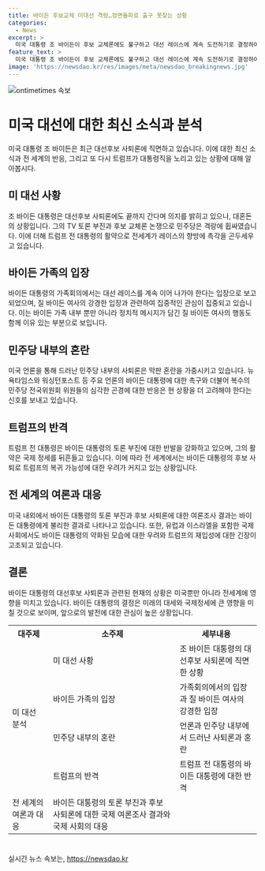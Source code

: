 ```yaml
---
title: 바이든 후보교체 미대선 격랑…정면돌파로 출구 못찾는 상황
categories:
  - News
excerpt: >
  미국 대통령 조 바이든이 후보 교체론에도 불구하고 대선 레이스에 계속 도전하기로 결정하여 민주당 내부가 혼란에 빠져있다. 바이든의 TV토론 부진으로 후보 교체론이 확산되고 있는 가운데, 전 대통령 도널드 트럼프의 세계적 영향력까지 다시 각인시키며 레이스의 향방이 예민한 상황이다. 또한, 바이든 대통령의 가족회의에서도 완주 의지를 피력하며 완주에 올인하는 모습을 보이고 있다. 그러나 바이든 대통령의 결정을 촉구하는 언론과 후원자들, 그리고 세계 각국에서 트럼프 2기 가능성에 대한 우려가 커지고 있다. 외교적 영향력과 국내 지지율 등을 고려하여 바이든 대통령의 결정이 예측되지 않는 상황이다.
feature_text: >
  미국 대통령 조 바이든이 후보 교체론에도 불구하고 대선 레이스에 계속 도전하기로 결정하여 민주당 내부가 혼란에 빠져있다. 바이든의 TV토론 부진으로 후보 교체론이 확산되고 있는 가운데, 전 대통령 도널드 트럼프의 세계적 영향력까지 다시 각인시키며 레이스의 향방이 예민한 상황이다. 또한, 바이든 대통령의 가족회의에서도 완주 의지를 피력하며 완주에 올인하는 모습을 보이고 있다. 그러나 바이든 대통령의 결정을 촉구하는 언론과 후원자들, 그리고 세계 각국에서 트럼프 2기 가능성에 대한 우려가 커지고 있다. 외교적 영향력과 국내 지지율 등을 고려하여 바이든 대통령의 결정이 예측되지 않는 상황이다.
image: 'https://newsdao.kr/res/images/meta/newsdao_breakingnews.jpg'
---
```


<p><img src="https://newsdao.kr/res/images/meta/newsdao_breakingnews.jpg" alt="ontimetimes 속보" /></p>

<h1>미국 대선에 대한 최신 소식과 분석</h1>

<p data-ke-size="size16">미국 대통령 조 바이든은 최근 대선후보 사퇴론에 직면하고 있습니다. 이에 대한 최신 소식과 전 세계의 반응, 그리고 또 다시 트럼프가 대통령직을 노리고 있는 상황에 대해 알아봅시다.</p>

<h2 data-ke-size="size26">미 대선 사황</h2>

<p data-ke-size="size16">조 바이든 대통령은 대선후보 사퇴론에도 끝까지 간다며 의지를 밝히고 있으나, 대혼돈의 상황입니다. 그의 TV 토론 부진과 후보 교체론 논쟁으로 민주당은 격랑에 휩싸였습니다. 이에 더해 트럼프 전 대통령의 활약으로 전세계가 레이스의 향방에 촉각을 곤두세우고 있습니다.</p>

<h2 data-ke-size="size26">바이든 가족의 입장</h2>

<p data-ke-size="size16">바이든 대통령의 가족회의에서는 대선 레이스를 계속 이어 나가야 한다는 입장으로 보고되었으며, 질 바이든 여사의 강경한 입장과 관련하여 집중적인 관심이 집중되고 있습니다. 이는 바이든 가족 내부 뿐만 아니라 정치적 메시지가 담긴 질 바이든 여사의 행동도 함께 이유 있는 부분으로 보입니다.</p>

<h2 data-ke-size="size26">민주당 내부의 혼란</h2>

<p data-ke-size="size16">미국 언론을 통해 드러난 민주당 내부의 사퇴론은 막판 혼란을 가중시키고 있습니다. 뉴욕타임스와 워싱턴포스트 등 주요 언론의 바이든 대통령에 대한 촉구와 더불어 복수의 민주당 전국위원회 위원들의 심각한 곤경에 대한 반응은 현 상황을 더 고려해야 한다는 신호를 보내고 있습니다.</p>

<h2 data-ke-size="size26">트럼프의 반격</h2>

<p data-ke-size="size16">트럼프 전 대통령은 바이든 대통령의 토론 부진에 대한 반발을 강화하고 있으며, 그의 활약은 국제 정세를 뒤흔들고 있습니다. 이에 따라 전 세계에서는 바이든 대통령의 후보 사퇴로 트럼프의 복귀 가능성에 대한 우려가 커지고 있는 상황입니다.</p>

<h2 data-ke-size="size26">전 세계의 여론과 대응</h2>

<p data-ke-size="size16">미국 내외에서 바이든 대통령의 토론 부진과 후보 사퇴론에 대한 여론조사 결과는 바이든 대통령에게 불리한 결과로 나타나고 있습니다. 또한, 유럽과 이스라엘을 포함한 국제 사회에서도 바이든 대통령의 약화된 모습에 대한 우려와 트럼프의 재입성에 대한 긴장이 고조되고 있습니다. </p>

<h2 data-ke-size="size26">결론</h2>

<p data-ke-size="size16">바이든 대통령의 대선후보 사퇴론과 관련된 현재의 상황은 미국뿐만 아니라 전세계에 영향을 미치고 있습니다. 바이든 대통령의 결정은 미래의 대세와 국제정세에 큰 영향을 미칠 것으로 보이며, 앞으로의 발전에 대한 관심이 높은 상황입니다.</p>

<table>
  <tr>
    <th>대주제</th>
    <th>소주제</th>
    <th>세부내용</th>
  </tr>
  <tr>
    <td rowspan="4">미 대선 분석</td>
    <td>미 대선 사황</td>
    <td>조 바이든 대통령의 대선후보 사퇴론에 직면한 상황</td>
  </tr>
  <tr>
    <td>바이든 가족의 입장</td>
    <td>가족회의에서의 입장과 질 바이든 여사의 강경한 입장</td>
  </tr>
  <tr>
    <td>민주당 내부의 혼란</td>
    <td>언론과 민주당 내부에서 드러난 사퇴론과 혼란</td>
  </tr>
  <tr>
    <td>트럼프의 반격</td>
    <td>트럼프 전 대통령의 바이든 대통령에 대한 반격</td>
  </tr>
  <tr>
    <td>전 세계의 여론과 대응</td>
    <td>바이든 대통령의 토론 부진과 후보 사퇴론에 대한 국제 여론조사 결과와 국제 사회의 대응</td>
  </tr>
</table>

<h1></h1>
실시간 뉴스 속보는, <a href="https://newsdao.kr" rel="dofollow">https://newsdao.kr</a>


